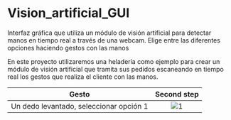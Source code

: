 # Vision_artificial_GUI

Interfaz gráfica que utiliza un módulo de visión artificial para detectar manos en tiempo real a través de una webcam. Elige entre las diferentes opciones haciendo gestos con las manos

En este proyecto utilizaremos una heladería como ejemplo para crear un módulo de visión artificial que tramita sus pedidos escaneando en tiempo real los gestos que realiza el cliente con las manos.

Gesto                      |  Second step
:-------------------------:|:-------------------------:
Un dedo levantado, seleccionar opción 1  |  ![1](https://user-images.githubusercontent.com/110389988/208942986-de25bd39-d359-4a23-9de7-ec9817d74ae0.jpg)


